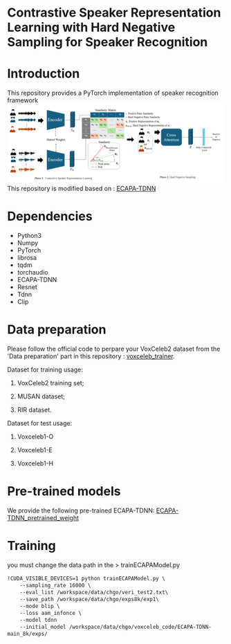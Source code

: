 # Contrastive Speaker Representation Learning with Hard Negative Sampling for Speaker Recognition

# Introduction

This repository provides a PyTorch implementation of speaker recognition framework
![cssl](cssl.png)
This repository is modified based on : [ECAPA-TDNN](https://github.com/taoruijie/ecapa-tdnn)
# Dependencies

- Python3
- Numpy
- PyTorch
- librosa
- tqdm
- torchaudio
- ECAPA-TDNN
- Resnet
- Tdnn
- Clip

# Data preparation
Please follow the official code to perpare your VoxCeleb2 dataset from the 'Data preparation' part in this repository : [voxceleb_trainer](https://github.com/clovaai/voxceleb_trainer).

Dataset for training usage:

1. VoxCeleb2 training set;

2. MUSAN dataset;

3. RIR dataset.

Dataset for test usage:

1. Voxceleb1-O

2. Voxceleb1-E

3. Voxceleb1-H


# Pre-trained models

We provide the following pre-trained ECAPA-TDNN: [ECAPA-TDNN_pretrained_weight](https://drive.google.com/drive/folders/1cszCCaU2NpIZtliy92VfD0I89Zxn6cNK?usp=drive_link)

# Training 

you must change the data path in the > trainECAPAModel.py


    !CUDA_VISIBLE_DEVICES=1 python trainECAPAModel.py \
        --sampling_rate 16000 \
        --eval_list /workspace/data/chgo/veri_test2.txt\
        --save_path /workspace/data/chgo/exps8k/exp1\
        --mode blip \
        --loss aam_infonce \
        --model tdnn
        --initial_model /workspace/data/chgo/voxceleb_code/ECAPA-TDNN-main_8k/exps/

